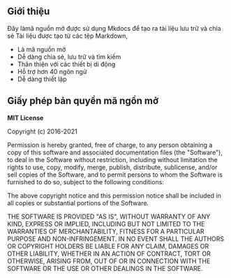 
## Giới thiệu
Đây làmã nguồn mở được sử dụng Mkdocs để tạo ra tài liệu lưu trữ và chia sẻ
Tài liệu được tạo từ các tệp Markdown, 
- Là mã nguồn mở
- Dễ dàng chia sẻ, lưu trữ và tìm kiếm
- Thân thiện với các thiết bị di động
- Hỗ trợ hơn 40 ngôn ngữ
- Dễ dàng thiết lập


## Giấy phép bản quyền mã ngồn mở

**MIT License**

Copyright (c) 2016-2021 

Permission is hereby granted, free of charge, to any person obtaining a copy
of this software and associated documentation files (the "Software"), to
deal in the Software without restriction, including without limitation the
rights to use, copy, modify, merge, publish, distribute, sublicense, and/or
sell copies of the Software, and to permit persons to whom the Software is
furnished to do so, subject to the following conditions:

The above copyright notice and this permission notice shall be included in
all copies or substantial portions of the Software.

THE SOFTWARE IS PROVIDED "AS IS", WITHOUT WARRANTY OF ANY KIND, EXPRESS OR
IMPLIED, INCLUDING BUT NOT LIMITED TO THE WARRANTIES OF MERCHANTABILITY,
FITNESS FOR A PARTICULAR PURPOSE AND NON-INFRINGEMENT. IN NO EVENT SHALL THE
AUTHORS OR COPYRIGHT HOLDERS BE LIABLE FOR ANY CLAIM, DAMAGES OR OTHER
LIABILITY, WHETHER IN AN ACTION OF CONTRACT, TORT OR OTHERWISE, ARISING
FROM, OUT OF OR IN CONNECTION WITH THE SOFTWARE OR THE USE OR OTHER DEALINGS
IN THE SOFTWARE.
 